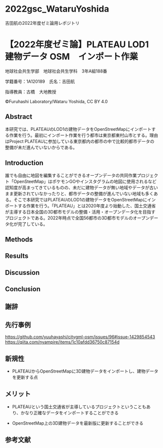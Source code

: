 # 2022gsc_WataruYoshida
吉田航の2022年度ゼミ論用レポジトリ
# 【2022年度ゼミ論】PLATEAU LOD1 建物データ OSM　インポート作業
地球社会共生学部　地球社会共生学科　3年A組188番

学籍番号：1A120189　氏名：吉田航

指導教員：古橋　大地教授

©Furuhashi Laboratory/Wataru Yoshida, CC BY 4.0

## Abstract
本研究では、PLATEAUのLOD1の建物データをOpenStreetMapにインポートする作業を行う。最初にインポート作業を行う都市は東京都東村山市とする。理由はProject PLATEAUに参加している東京都内の都市の中で比較的都市データの整備が未だ進んでいないからである。

## Introduction
誰でも自由に地図を編集することができるオープンデータの共同作業プロジェクト「OpenSteetMap」はポケモンGOやインスタグラムの地図に使用されるなど認知度が高まってきているものの、未だに建物データが無い地域やデータが古いまま更新されていなかったりと、都市データの整備が進んでいない地域も多くある。そこで本研究ではPLATEAUのLOD1の建物データをOpenStreetMapにインポートする作業を行う。「PLATEAU」とは2020年度より始動した、国土交通省が主導する日本全国の3D都市モデルの整備・活用・オープンデータ化を目指すプロジェクトである。2022年時点で全国56都市の3D都市モデルのオープンデータ化が完了している。

## Methods

## Results


## Discussion


## Conclusion


## 謝辞

## 先行事例

https://github.com/yuuhayashi/citygml-osm/issues/96#issue-1429854543
https://qiita.com/nyampire/items/1c10afdd36750c87154d 


## 新規性
* PLATEAUからOpenStreetMapに3D建物データをインポートし、建物データを更新する点


## メリット
* PLATEAUという国土交通省が主導しているプロジェクトということもあり、かなり正確なデータをインポートすることができる

* OpenStreetMap上の3D建物データを最新版に更新することができる


## 参考文献
